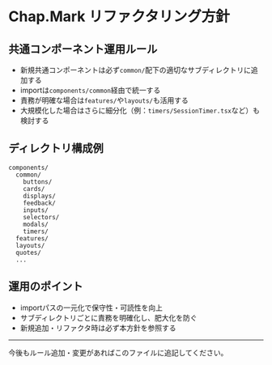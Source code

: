 # Chap.Mark リファクタリング方針

## 共通コンポーネント運用ルール

- 新規共通コンポーネントは必ず`common/`配下の適切なサブディレクトリに追加する
- importは`components/common`経由で統一する
- 責務が明確な場合は`features/`や`layouts/`も活用する
- 大規模化した場合はさらに細分化（例：`timers/SessionTimer.tsx`など）も検討する

## ディレクトリ構成例

```
components/
  common/
    buttons/
    cards/
    displays/
    feedback/
    inputs/
    selectors/
    modals/
    timers/
  features/
  layouts/
  quotes/
  ...
```

## 運用のポイント
- importパスの一元化で保守性・可読性を向上
- サブディレクトリごとに責務を明確化し、肥大化を防ぐ
- 新規追加・リファクタ時は必ず本方針を参照する

---

今後もルール追加・変更があればこのファイルに追記してください。 
